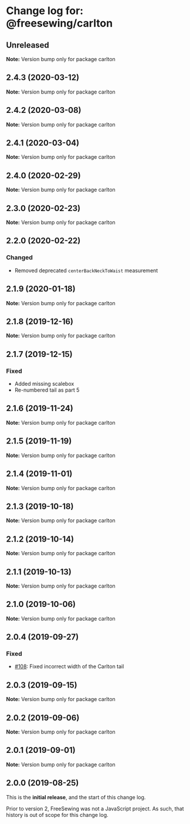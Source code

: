 # Change log for: @freesewing/carlton


## Unreleased

**Note:** Version bump only for package carlton


## 2.4.3 (2020-03-12)

**Note:** Version bump only for package carlton


## 2.4.2 (2020-03-08)

**Note:** Version bump only for package carlton


## 2.4.1 (2020-03-04)

**Note:** Version bump only for package carlton


## 2.4.0 (2020-02-29)

**Note:** Version bump only for package carlton


## 2.3.0 (2020-02-23)

**Note:** Version bump only for package carlton


## 2.2.0 (2020-02-22)

### Changed

 - Removed deprecated `centerBackNeckToWaist` measurement
## 2.1.9 (2020-01-18)

**Note:** Version bump only for package carlton


## 2.1.8 (2019-12-16)

**Note:** Version bump only for package carlton


## 2.1.7 (2019-12-15)

### Fixed

 - Added missing scalebox
 - Re-numbered tail as part 5
## 2.1.6 (2019-11-24)

**Note:** Version bump only for package carlton


## 2.1.5 (2019-11-19)

**Note:** Version bump only for package carlton


## 2.1.4 (2019-11-01)

**Note:** Version bump only for package carlton


## 2.1.3 (2019-10-18)

**Note:** Version bump only for package carlton


## 2.1.2 (2019-10-14)

**Note:** Version bump only for package carlton


## 2.1.1 (2019-10-13)

**Note:** Version bump only for package carlton


## 2.1.0 (2019-10-06)

**Note:** Version bump only for package carlton


## 2.0.4 (2019-09-27)

### Fixed

 - [#108](https://github.com/freesewing/freesewing/issues/108): Fixed incorrect width of the Carlton tail
## 2.0.3 (2019-09-15)

**Note:** Version bump only for package carlton


## 2.0.2 (2019-09-06)

**Note:** Version bump only for package carlton


## 2.0.1 (2019-09-01)

**Note:** Version bump only for package carlton




## 2.0.0 (2019-08-25)

This is the **initial release**, and the start of this change log.

Prior to version 2, FreeSewing was not a JavaScript project.
As such, that history is out of scope for this change log.
